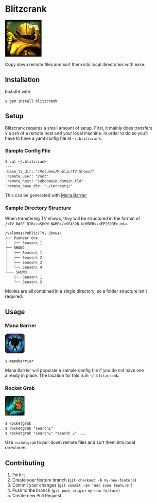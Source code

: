 # Blitzcrank

[![Blitz](./img/BlitzcrankSquare.png)](http://leagueoflegends.wikia.com/wiki/Blitzcrank)

Copy down remote files and sort them into local directories with ease.

## Installation

Install it with:

    $ gem install blitzcrank

## Setup

Blitzcrank requires a small amount of setup.  First, it mainly does transfers via ssh of a remote host and your local machine.  In order to do so you'll have to have a yaml config file at `~/.blitzcrank`.

### Sample Config File

	$ cat ~/.blitzcrank
	---
	:base_tv_dir: "/Volumes/Public/TV Shows/"
	:remote_user: "root"
	:remote_host: "subdomain.domain.tld"
	:remote_base_dir: "~/torrents/"
	
This can be generated with [Mana Barrier](#mana-barrier)

### Sample Directory Structure

When transfering TV shows, they will be structured in the format of `/<TV_BASE_DIR>/<SHOW_NAME>/<SEASON NUMBER>/<EPISODE>.mkv`.

	/Volumes/Public/TV\ Shows/
	├── Pioneer One
	│   ├── Season\ 1
	├── SHOW2
	│   ├── Season\ 1
	│   ├── Season\ 2
	│   ├── Season\ 3
	│   └── Season\ 4
	└─── SHOW3
	    ├── Season\ 1
	    └── Season\ 2

Movies are all contained in a single directory, so a folder structure isn't required.

## Usage

### Mana Barrier
![Blitz](./img/Mana_Barrier.jpg)

	$ manabarrier
	
Mana Barrier will populate a sample config file if you do not have one already in place.  The location for this is in `~/.blitzcrank`.

### Rocket Grab
![Blitz](./img/Rocket_Grab.jpg)

	$ rocketgrab
	$ rocketgrab "search1"
	$ rocketgrab "search1" "search 2" ...
	
Use `rocketgrab` to pull down remote files and sort them into local directories.

## Contributing

1. Fork it
2. Create your feature branch (`git checkout -b my-new-feature`)
3. Commit your changes (`git commit -am 'Add some feature'`)
4. Push to the branch (`git push origin my-new-feature`)
5. Create new Pull Request
